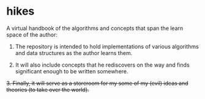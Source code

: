 # hikes
A virtual handbook of the algorithms and concepts that span the learn space of the author:

1. The repository is intended to hold implementations of various algorithms and data structures as the author learns them.

2. It will also include concepts that he rediscovers on the way and finds significant enough to be written somewhere.

  ~~3. Finally, it will serve as a storeroom for my some of my (evil) ideas and theories (to take over the world).~~

